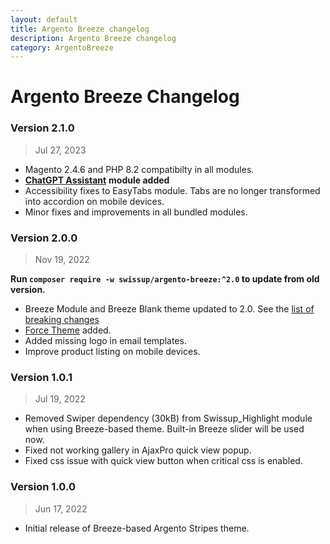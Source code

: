 ```yaml
---
layout: default
title: Argento Breeze changelog
description: Argento Breeze changelog
category: ArgentoBreeze
---
```


# Argento Breeze Changelog

### Version 2.1.0

> Jul 27, 2023

 -  Magento 2.4.6 and PHP 8.2 compatibilty in all modules.
 -  [**ChatGPT Assistant**](/m2/extensions/chat-gpt-assistant/) **module added**
 -  Accessibility fixes to EasyTabs module. Tabs are no longer transformed into
    accordion on mobile devices.
 -  Minor fixes and improvements in all bundled modules.

### Version 2.0.0

> Nov 19, 2022

**Run `composer require -w swissup/argento-breeze:^2.0` to update from old version.**

 -  Breeze Module and Breeze Blank theme updated to 2.0. See the 
    [list of breaking changes](https://breezefront.com/upgrade#breaking-changes)
 -  [Force Theme](/m2/argento-breeze/force/) added.
 -  Added missing logo in email templates.
 -  Improve product listing on mobile devices.

### Version 1.0.1

> Jul 19, 2022

 -  Removed Swiper dependency (30kB) from Swissup_Highlight module when using
    Breeze-based theme. Built-in Breeze slider will be used now.
 -  Fixed not working gallery in AjaxPro quick view popup.
 -  Fixed css issue with quick view button when critical css is enabled.

### Version 1.0.0

> Jun 17, 2022

 -  Initial release of Breeze-based Argento Stripes theme.
